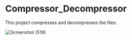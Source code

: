 # Compressor_Decompressor
This project compresses and decompresses the files.

![Screenshot (519)](https://user-images.githubusercontent.com/111085481/227041581-aa427ea7-373f-40ab-a213-993b89ef0805.png)
